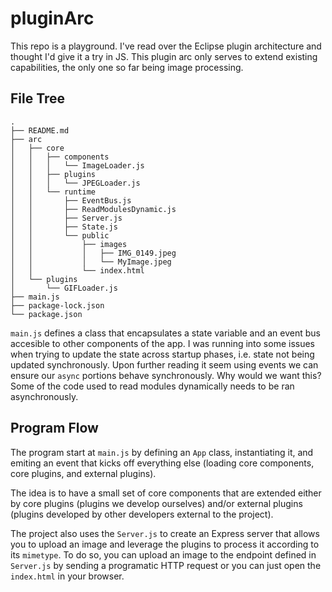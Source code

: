 # pluginArc

This repo is a playground. I've read over the Eclipse plugin architecture and thought I'd give it a try in JS. This plugin arc only serves to extend existing capabilities, the only one so far being image processing. 

## File Tree
```
.
├── README.md
├── arc
│   ├── core
│   │   ├── components
│   │   │   └── ImageLoader.js
│   │   ├── plugins
│   │   │   └── JPEGLoader.js
│   │   └── runtime
│   │       ├── EventBus.js
│   │       ├── ReadModulesDynamic.js
│   │       ├── Server.js
│   │       ├── State.js
│   │       └── public
│   │           ├── images
│   │           │   ├── IMG_0149.jpeg
│   │           │   └── MyImage.jpeg
│   │           └── index.html
│   └── plugins
│       └── GIFLoader.js
├── main.js
├── package-lock.json
└── package.json
```

`main.js` defines a class that encapsulates a state variable and an event bus accesible to other components of the app. I was running into some issues when trying to update the state across startup phases, i.e. state not being updated synchronously. Upon further reading it seem using events we can ensure our `async` portions behave synchronously. Why would we want this? Some of the code used to read modules dynamically needs to be ran asynchronously. 


## Program Flow

The program start at `main.js` by defining an `App` class, instantiating it, and emiting an event that kicks off everything else (loading core components, core plugins, and external plugins). 

The idea is to have a small set of core components that are extended either by core plugins (plugins we develop ourselves) and/or external plugins (plugins developed by other developers external to the project). 

The project also uses the `Server.js` to create an Express server that allows you to upload an image and leverage the plugins to process it according to its `mimetype`. To do so, you can upload an image to the endpoint defined in `Server.js` by sending a programatic HTTP request or you can just open the `index.html` in your browser. 
